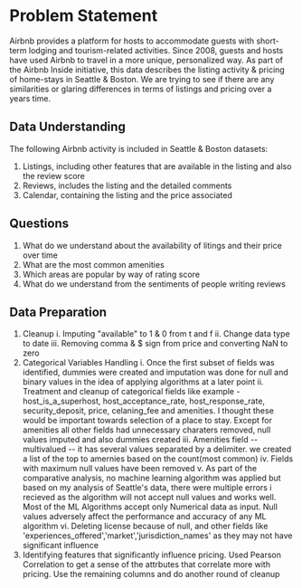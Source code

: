 # Problem Statement

Airbnb provides a platform for hosts to accommodate guests with short-term lodging and tourism-related activities. Since 2008, guests and hosts have used Airbnb to travel in a more unique, personalized way. As part of the Airbnb Inside initiative, this data describes the listing activity & pricing of home-stays in Seattle & Boston. We are trying to see if there are any similarities or glaring differences in terms of listings and pricing over a years time.

## Data Understanding
The following Airbnb activity is included in Seattle & Boston datasets:
1.	Listings, including other features that are available in the listing and also the review score
2.	Reviews, includes the listing and the detailed comments
3.	Calendar, containing the listing and the price associated

## Questions
1.	What do we understand about the availability of litings and their price over time
2.	What are the most common amenities
3.	Which areas are popular by way of rating score
4.	What do we understand from the sentiments of people writing reviews

## Data Preparation
1.	Cleanup
i.	Imputing "available" to 1 & 0 from t and f
ii.	Change data type to date
iii.	Removing comma & $ sign from price and converting NaN to zero
2.	Categorical Variables Handling
i.	Once the first subset of fields was identified, dummies were created and imputation was done for null and binary values in the idea of applying algorithms at a later point
ii.	Treatment and cleanup of categorical fields like example - host_is_a_superhost, host_acceptance_rate, host_response_rate, security_deposit, price, celaning_fee and amenities. I thought these would be important towards selection of a place to stay. Except for amenities all other fields had unnecessary charaters removed, null values imputed and also dummies created
iii.	Amenities field -- multivalued -- it has several values separated by a delimiter. we created a list of the top to amernies based on the count(most common)
iv.	Fields with maximum null values have been removed
v.	As part of the comparative analysis, no machine learning algorithm was applied but based on my analysis of Seattle's data, there were multiple errors i recieved as the algorithm will not accept null values and works well. Most of the ML Algorithms accept only Numerical data as input. Null values adversely affect the performance and accuracy of any ML algorithm
vi.	Deleting license because of null, and other fields like 'experiences_offered','market','jurisdiction_names' as they may not have significant influence
3.	Identifying features that significantly influence pricing. Used Pearson Correlation to get a sense of the attrbutes that correlate more with pricing. Use the remaining columns and do another round of cleanup



